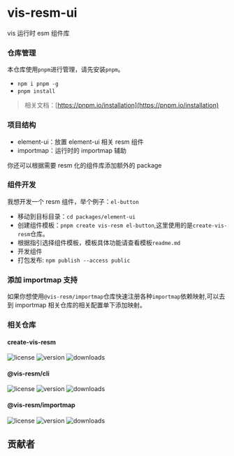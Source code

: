 # vis-resm-ui

vis 运行时 esm 组件库

### 仓库管理

本仓库使用`pnpm`进行管理，请先安装`pnpm`。

- `npm i pnpm -g`
- `pnpm install`

> 相关文档：[https://pnpm.io/installation](https://pnpm.io/installation)

### 项目结构

- element-ui：放置 element-ui 相关 resm 组件
- importmap：运行时的 importmap 辅助

你还可以根据需要 resm 化的组件库添加额外的 package

### 组件开发

我想开发一个 resm 组件，举个例子：`el-button`

- 移动到目标目录：`cd packages/element-ui`
- 创建组件模板：`pnpm create vis-resm el-button`,这里使用的是`create-vis-resm`仓库。
- 根据指引选择组件模板，模板具体功能请查看模板`readme.md`
- 开发组件
- 打包发布: `npm publish --access public`

### 添加 importmap 支持

如果你想使用`@vis-resm/importmap`仓库快速注册各种`importmap`依赖映射,可以去到 importmap 相关仓库的相关配置单下添加映射。

### 相关仓库

#### create-vis-resm

<p>
  <img alt="license" src="https://img.shields.io/npm/l/create-vis-resm?color=blue">
  <img alt="version" src="https://img.shields.io/npm/v/create-vis-resm?color=light">
  <img alt="downloads" src="https://img.shields.io/npm/dt/create-vis-resm">
</p>

#### @vis-resm/cli

<p>
  <img alt="license" src="https://img.shields.io/npm/l/@vis-resm/cli?color=blue">
  <img alt="version" src="https://img.shields.io/npm/v/@vis-resm/cli?color=light">
  <img alt="downloads" src="https://img.shields.io/npm/dt/@vis-resm/cli">
</p>

#### @vis-resm/importmap

<p>
  <img alt="license" src="https://img.shields.io/npm/l/@vis-resm/importmap?color=blue">
  <img alt="version" src="https://img.shields.io/npm/v/@vis-resm/importmap?color=light">
  <img alt="downloads" src="https://img.shields.io/npm/dt/@vis-resm/importmap">
</p>

## 贡献者

<!-- readme: collaborators,contributors -start -->
<!-- readme: collaborators,contributors -end -->
